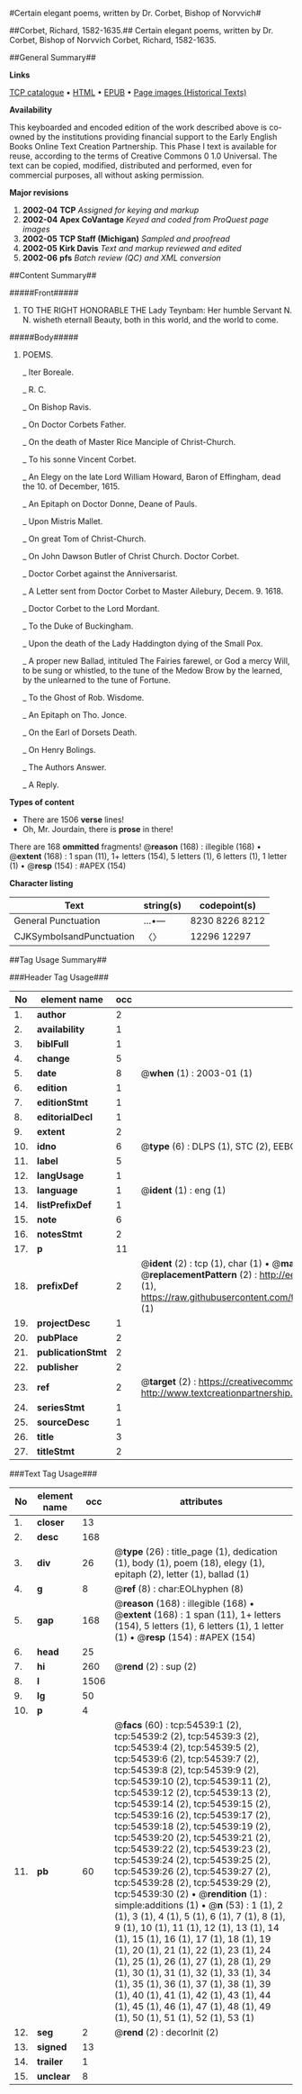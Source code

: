 #Certain elegant poems, written by Dr. Corbet, Bishop of Norvvich#

##Corbet, Richard, 1582-1635.##
Certain elegant poems, written by Dr. Corbet, Bishop of Norvvich
Corbet, Richard, 1582-1635.

##General Summary##

**Links**

[TCP catalogue](http://www.ota.ox.ac.uk/tcp/)  • 
[HTML](http://tei.it.ox.ac.uk/tcp/Texts-HTML/free/A34/A34548.html)  • 
[EPUB](http://tei.it.ox.ac.uk/tcp/Texts-EPUB/free/A34/A34548.epub) • 
[Page images (Historical Texts)](https://data.historicaltexts.jisc.ac.uk/view?pubId=eebo-99895575e&pageId=eebo-99895575e-54539-1)

**Availability**

This keyboarded and encoded edition of the
	       work described above is co-owned by the institutions
	       providing financial support to the Early English Books
	       Online Text Creation Partnership. This Phase I text is
	       available for reuse, according to the terms of Creative
	       Commons 0 1.0 Universal. The text can be copied,
	       modified, distributed and performed, even for
	       commercial purposes, all without asking permission.

**Major revisions**

1. __2002-04__ __TCP__ *Assigned for keying and markup*
1. __2002-04__ __Apex CoVantage__ *Keyed and coded from ProQuest page images*
1. __2002-05__ __TCP Staff (Michigan)__ *Sampled and proofread*
1. __2002-05__ __Kirk Davis__ *Text and markup reviewed and edited*
1. __2002-06__ __pfs__ *Batch review (QC) and XML conversion*

##Content Summary##

#####Front#####

1. TO THE RIGHT HONORABLE THE Lady Teynbam: Her humble Servant N. N. wisheth eternall Beauty, both in this world, and the world to come.

#####Body#####

1. POEMS.

    _ Iter Boreale.

    _ R. C.

    _ On Bishop Ravis.

    _ On Doctor Corbets Father.

    _ On the death of Master Rice Manciple of Christ-Church.

    _ To his sonne Vincent Corbet.

    _ An Elegy on the late Lord William Howard, Baron of Effingham, dead the 10. of December, 1615.

    _ An Epitaph on Doctor Donne, Deane of Pauls.

    _ Upon Mistris Mallet.

    _ On great Tom of Christ-Church.

    _ On John Dawson Butler of Christ Church. Doctor Corbet.

    _ Doctor Corbet against the Anniversarist.

    _ A Letter sent from Doctor Corbet to Master Ailebury, Decem. 9. 1618.

    _ Doctor Corbet to the Lord Mordant.

    _ To the Duke of Buckingham.

    _ Upon the death of the Lady Haddington dying of the Small Pox.

    _ A proper new Ballad, intituled The Fairies farewel, or God a mercy Will, to be sung or whistled, to the tune of the Medow Brow by the learned, by the unlearned to the tune of Fortune.

    _ To the Ghost of Rob. Wisdome.

    _ An Epitaph on Tho. Jonce.

    _ On the Earl of Dorsets Death.

    _ On Henry Bolings.

    _ The Authors Answer.

    _ A Reply.

**Types of content**

  * There are 1506 **verse** lines!
  * Oh, Mr. Jourdain, there is **prose** in there!

There are 168 **ommitted** fragments! 
 @__reason__ (168) : illegible (168)  •  @__extent__ (168) : 1 span (11), 1+ letters (154), 5 letters (1), 6 letters (1), 1 letter (1)  •  @__resp__ (154) : #APEX (154)

**Character listing**


|Text|string(s)|codepoint(s)|
|---|---|---|
|General Punctuation|…•—|8230 8226 8212|
|CJKSymbolsandPunctuation|〈〉|12296 12297|

##Tag Usage Summary##

###Header Tag Usage###

|No|element name|occ|attributes|
|---|---|---|---|
|1.|__author__|2||
|2.|__availability__|1||
|3.|__biblFull__|1||
|4.|__change__|5||
|5.|__date__|8| @__when__ (1) : 2003-01 (1)|
|6.|__edition__|1||
|7.|__editionStmt__|1||
|8.|__editorialDecl__|1||
|9.|__extent__|2||
|10.|__idno__|6| @__type__ (6) : DLPS (1), STC (2), EEBO-CITATION (1), PROQUEST (1), VID (1)|
|11.|__label__|5||
|12.|__langUsage__|1||
|13.|__language__|1| @__ident__ (1) : eng (1)|
|14.|__listPrefixDef__|1||
|15.|__note__|6||
|16.|__notesStmt__|2||
|17.|__p__|11||
|18.|__prefixDef__|2| @__ident__ (2) : tcp (1), char (1)  •  @__matchPattern__ (2) : ([0-9\-]+):([0-9IVX]+) (1), (.+) (1)  •  @__replacementPattern__ (2) : http://eebo.chadwyck.com/downloadtiff?vid=$1&page=$2 (1), https://raw.githubusercontent.com/textcreationpartnership/Texts/master/tcpchars.xml#$1 (1)|
|19.|__projectDesc__|1||
|20.|__pubPlace__|2||
|21.|__publicationStmt__|2||
|22.|__publisher__|2||
|23.|__ref__|2| @__target__ (2) : https://creativecommons.org/publicdomain/zero/1.0/ (1), http://www.textcreationpartnership.org/docs/. (1)|
|24.|__seriesStmt__|1||
|25.|__sourceDesc__|1||
|26.|__title__|3||
|27.|__titleStmt__|2||


###Text Tag Usage###

|No|element name|occ|attributes|
|---|---|---|---|
|1.|__closer__|13||
|2.|__desc__|168||
|3.|__div__|26| @__type__ (26) : title_page (1), dedication (1), body (1), poem (18), elegy (1), epitaph (2), letter (1), ballad (1)|
|4.|__g__|8| @__ref__ (8) : char:EOLhyphen (8)|
|5.|__gap__|168| @__reason__ (168) : illegible (168)  •  @__extent__ (168) : 1 span (11), 1+ letters (154), 5 letters (1), 6 letters (1), 1 letter (1)  •  @__resp__ (154) : #APEX (154)|
|6.|__head__|25||
|7.|__hi__|260| @__rend__ (2) : sup (2)|
|8.|__l__|1506||
|9.|__lg__|50||
|10.|__p__|4||
|11.|__pb__|60| @__facs__ (60) : tcp:54539:1 (2), tcp:54539:2 (2), tcp:54539:3 (2), tcp:54539:4 (2), tcp:54539:5 (2), tcp:54539:6 (2), tcp:54539:7 (2), tcp:54539:8 (2), tcp:54539:9 (2), tcp:54539:10 (2), tcp:54539:11 (2), tcp:54539:12 (2), tcp:54539:13 (2), tcp:54539:14 (2), tcp:54539:15 (2), tcp:54539:16 (2), tcp:54539:17 (2), tcp:54539:18 (2), tcp:54539:19 (2), tcp:54539:20 (2), tcp:54539:21 (2), tcp:54539:22 (2), tcp:54539:23 (2), tcp:54539:24 (2), tcp:54539:25 (2), tcp:54539:26 (2), tcp:54539:27 (2), tcp:54539:28 (2), tcp:54539:29 (2), tcp:54539:30 (2)  •  @__rendition__ (1) : simple:additions (1)  •  @__n__ (53) : 1 (1), 2 (1), 3 (1), 4 (1), 5 (1), 6 (1), 7 (1), 8 (1), 9 (1), 10 (1), 11 (1), 12 (1), 13 (1), 14 (1), 15 (1), 16 (1), 17 (1), 18 (1), 19 (1), 20 (1), 21 (1), 22 (1), 23 (1), 24 (1), 25 (1), 26 (1), 27 (1), 28 (1), 29 (1), 30 (1), 31 (1), 32 (1), 33 (1), 34 (1), 35 (1), 36 (1), 37 (1), 38 (1), 39 (1), 40 (1), 41 (1), 42 (1), 43 (1), 44 (1), 45 (1), 46 (1), 47 (1), 48 (1), 49 (1), 50 (1), 51 (1), 52 (1), 53 (1)|
|12.|__seg__|2| @__rend__ (2) : decorInit (2)|
|13.|__signed__|13||
|14.|__trailer__|1||
|15.|__unclear__|8||
